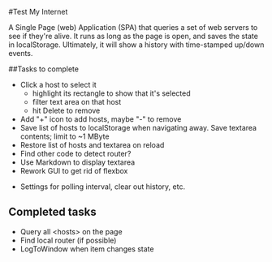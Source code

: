 #Test My Internet

A Single Page (web) Application (SPA) that queries a set of web servers to see if they're alive. 
It runs as long as the page is open, and saves the state in localStorage.
Ultimately, it will show a history with time-stamped up/down events.

##Tasks to complete

- Click a host to select it
    - highlight its rectangle to show that it's selected
    - filter text area on that host
    - hit Delete to remove
- Add "+" icon to add hosts, maybe "-" to remove
- Save list of hosts to localStorage when navigating away.
Save textarea contents; limit to ~1 MByte
- Restore list of hosts and textarea on reload
- Find other code to detect router?
- Use Markdown to display textarea
- Rework GUI to get rid of flexbox
* Settings for polling interval, clear out history, etc.

## Completed tasks

* Query all \<hosts> on the page
* Find local router (if possible)
* LogToWindow when item changes state
